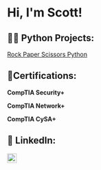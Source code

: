 <h1>Hi, I'm Scott! </h1>

<h2>👨‍💻 Python Projects:</h2>

[Rock Paper Scissors Python](https://github.com/Scowens712/RockPaperScissorsPython/tree/main)

<h2> 📜Certifications:</h2>

**CompTIA Security+**

**CompTIA Network+**

**CompTIA CySA+**





<h2> 🤳 LinkedIn:</h2>

[<img align="left" alt="scottowens | LinkedIn" width="22px" src="https://cdn.jsdelivr.net/npm/simple-icons@v3/icons/linkedin.svg" />][linkedin]



[linkedin]: https://www.linkedin.com/in/scotttowens/

